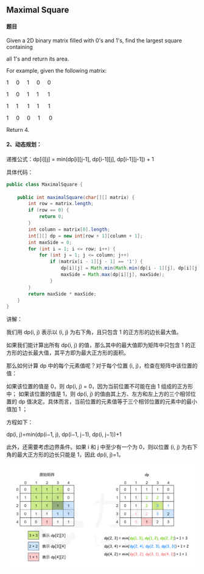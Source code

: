 ## Maximal Square

#### 题目

Given a 2D binary matrix filled with 0's and 1's, find the largest square containing

all 1's and return its area.

For example, given the following matrix:


1     0     1     0     0

1     0     1     1      1

1     1      1     1      1

1     0     0     1      0


Return 4.


#### 2、动态规划：

递推公式：dp[i][j] = min(dp[i][j-1], dp[i-1][j], dp[i-1][j-1]) + 1

具体代码：

```java
public class MaximalSquare {

	public int maximalSquare(char[][] matrix) {
        int row = matrix.length;
        if (row == 0) {
            return 0;
        }
        int column = matrix[0].length;
        int[][] dp = new int[row + 1][column + 1];
        int maxSide = 0;
        for (int i = 1; i <= row; i++) {
            for (int j = 1; j <= column; j++)
                if (matrix[i - 1][j - 1] == '1') {
                    dp[i][j] = Math.min(Math.min(dp[i - 1][j], dp[i][j - 1]), dp[i - 1][j - 1]) + 1;
                    maxSide = Math.max(dp[i][j], maxSide);
                }
        }
        return maxSide * maxSide;
    }
}

```

讲解：

我们用 dp(i, j) 表示以 (i, j) 为右下角，且只包含 1 的正方形的边长最大值。

如果我们能计算出所有 dp(i, j) 的值，那么其中的最大值即为矩阵中只包含 1 的正方形的边长最大值，其平方即为最大正方形的面积。



那么如何计算 dp 中的每个元素值呢？对于每个位置 (i, j)，检查在矩阵中该位置的值：

如果该位置的值是 0，则 dp(i, j) = 0，因为当前位置不可能在由 1 组成的正方形中；
如果该位置的值是 1，则 dp(i, j) 的值由其上方、左方和左上方的三个相邻位置的 dp 值决定。具体而言，当前位置的元素值等于三个相邻位置的元素中的最小值加 1 ；


方程如下：

dp(i, j)=min(dp(i−1, j), dp(i−1, j−1), dp(i, j−1))+1


此外，还需要考虑边界条件。如果 i 和 j 中至少有一个为 0，则以位置 (i, j) 为右下角的最大正方形的边长只能是 1，因此 dp(i, j)=1。



 ![](../../res/ms/1.png)

